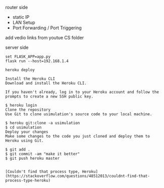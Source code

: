 router side
* static IP
* LAN Setup
* Port Forwarding / Port Triggering

add vedio links from youtue CS folder


server side
```
set FLASK_APP=app.py
flask run --host=192.168.1.4

heroku deploy

Install the Heroku CLI
Download and install the Heroku CLI.

If you haven't already, log in to your Heroku account and follow the prompts to create a new SSH public key.

$ heroku login
Clone the repository
Use Git to clone usimulation's source code to your local machine.

$ heroku git:clone -a usimulation
$ cd usimulation
Deploy your changes
Make some changes to the code you just cloned and deploy them to Heroku using Git.

$ git add .
$ git commit -am "make it better"
$ git push heroku master


[Couldn't find that process type, Heroku](https://stackoverflow.com/questions/48512013/couldnt-find-that-process-type-heroku)